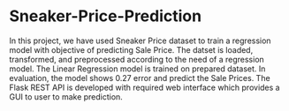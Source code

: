 # Sneaker-Price-Prediction

In this project, we have used Sneaker Price dataset to train a regression model with objective of predicting Sale Price. The datset is loaded, transformed, and preprocessed according to the need of a regression model. The Linear Regression model is trained on prepared dataset. In evaluation, the model shows 0.27 error and predict the Sale Prices. The Flask REST API is developed with required web interface which provides a GUI to user to make prediction.
